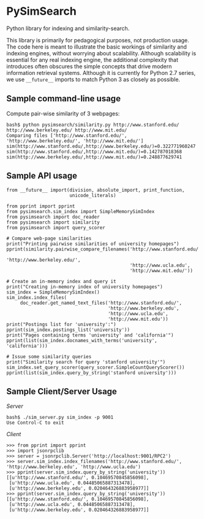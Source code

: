 PySimSearch
===========

Python library for indexing and similarity-search.

This library is primarily for pedagogical purposes, not production usage.  The
code here is meant to illustrate the basic workings of similarity and indexing
engines, without worrying about scalability.  Although scalability is essential
for any real indexing engine, the additional complexity that introduces often
obscures the simple concepts that drive modern information retrieval systems.
Although it is currently for Python 2.7 series, we use `__future__` imports
to match Python 3 as closely as possible.

Sample command-line usage
-------------------------

Compute pair-wise similarity of 3 webpages:

    bash$ python pysimsearch/similarity.py http://www.stanford.edu/ http://www.berkeley.edu/ http://www.mit.edu/
    Comparing files ['http://www.stanford.edu/', 'http://www.berkeley.edu/', 'http://www.mit.edu/']
    sim(http://www.stanford.edu/,http://www.berkeley.edu/)=0.322771960247
    sim(http://www.stanford.edu/,http://www.mit.edu/)=0.142787018368
    sim(http://www.berkeley.edu/,http://www.mit.edu/)=0.248877629741

Sample API usage
----------------

    from __future__ import(division, absolute_import, print_function,
                           unicode_literals)
    
    from pprint import pprint
    from pysimsearch.sim_index import SimpleMemorySimIndex
    from pysimsearch import doc_reader
    from pysimsearch import similarity
    from pysimsearch import query_scorer
        
    # Compare web-page similarities
    print("Printing pairwise similarities of university homepages")
    pprint(similarity.pairwise_compare_filenames('http://www.stanford.edu/',
                                                 'http://www.berkeley.edu/',
                                                 'http://www.ucla.edu',
                                                 'http://www.mit.edu/'))
    
    # Create an in-memory index and query it
    print("Creating in-memory index of university homepages")
    sim_index = SimpleMemorySimIndex()
    sim_index.index_files(
         doc_reader.get_named_text_files('http://www.stanford.edu/',
                                         'http://www.berkeley.edu',
                                         'http://www.ucla.edu',
                                         'http://www.mit.edu'))
    print("Postings list for 'university':")
    pprint(sim_index.postings_list('university'))
    print("Pages containing terms 'university' and 'california'")
    pprint(list(sim_index.docnames_with_terms('university', 'california')))
       
    # Issue some similarity queries
    print("Similarity search for query 'stanford university'")
    sim_index.set_query_scorer(query_scorer.SimpleCountQueryScorer())
    pprint(list(sim_index.query_by_string('stanford university')))



Sample Client/Server Usage
--------------------------

*Server*

    bash$ ./sim_server.py sim_index -p 9001
    Use Control-C to exit

*Client*

    >>> from pprint import pprint
    >>> import jsonrpclib
    >>> server = jsonrpclib.Server('http://localhost:9001/RPC2')
    >>> server.sim_index.index_filenames('http://www.stanford.edu/', 'http://www.berkeley.edu', 'http://www.ucla.edu')
    >>> pprint(server.sim_index.query_by_string('university'))
    [[u'http://www.stanford.edu/', 0.10469570845856098],
     [u'http://www.ucla.edu', 0.04485065887313478],
     [u'http://www.berkeley.edu', 0.020464326883958977]]
    >>> pprint(server.sim_index.query_by_string('university'))
    [[u'http://www.stanford.edu/', 0.10469570845856098],
     [u'http://www.ucla.edu', 0.04485065887313478],
     [u'http://www.berkeley.edu', 0.020464326883958977]]

